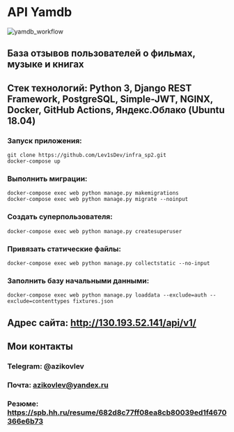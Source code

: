 # API Yamdb
![yamdb_workflow](https://github.com/Lev1sDev/yamdb_final/actions/workflows/yamdb_workflow.yaml/badge.svg)

## База отзывов пользователей о фильмах, музыке и книгах
## Стек технологий: Python 3, Django REST Framework, PostgreSQL, Simple-JWT, NGINX, Docker, GitHub Actions, Яндекс.Облако (Ubuntu 18.04)

### Запуск приложения:
``` git clone https://github.com/Lev1sDev/infra_sp2.git  ``` \
```docker-compose up```

### Выполнить миграции:
```docker-compose exec web python manage.py makemigrations``` \
```docker-compose exec web python manage.py migrate --noinput```

### Создать суперпользователя:
```docker-compose exec web python manage.py createsuperuser```

### Привязать статические файлы:
```docker-compose exec web python manage.py collectstatic --no-input```

### Заполнить базу начальными данными:
```docker-compose exec web python manage.py loaddata --exclude=auth --exclude=contenttypes fixtures.json```

## Адрес сайта: http://130.193.52.141/api/v1/

## Мои контакты
### Telegram: @azikovlev
### Почта: azikovlev@yandex.ru
### Резюме: https://spb.hh.ru/resume/682d8c77ff08ea8cb80039ed1f4670366e6b73